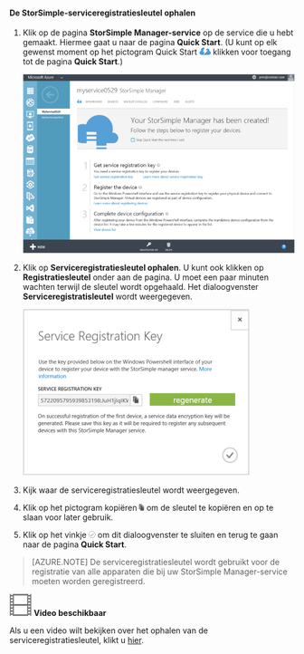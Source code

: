 <!--author=alkohli last changed: 9/17/15-->

#### De StorSimple-serviceregistratiesleutel ophalen

1. Klik op de pagina **StorSimple Manager-service** op de service die u hebt gemaakt. Hiermee gaat u naar de pagina **Quick Start**. (U kunt op elk gewenst moment op het pictogram Quick Start ![pictogram Quick Start voor StorSimple](./media/storsimple-get-service-registration-key/HCS_QuickStartIcon-include.png) klikken voor toegang tot de pagina **Quick Start**.)

     ![De pagina Quick Start voor StorSimple](./media/storsimple-get-service-registration-key/HCS_ServiceQuickStart-include.png)

2. Klik op **Serviceregistratiesleutel ophalen**. U kunt ook klikken op **Registratiesleutel** onder aan de pagina. U moet een paar minuten wachten terwijl de sleutel wordt opgehaald. Het dialoogvenster **Serviceregistratisleutel** wordt weergegeven.

     ![Het dialoogvenster Serviceregistratiesleutel](./media/storsimple-get-service-registration-key/HCS_GetServiceRegistrationKey-include.png)

3. Kijk waar de serviceregistratiesleutel wordt weergegeven.

4. Klik op het pictogram kopiëren ![Pictogram StorSimple kopiëren](./media/storsimple-get-service-registration-key/HCS_CopyIcon-include.png) om de sleutel te kopiëren en op te slaan voor later gebruik.

5. Klik op het vinkje ![Vinkje voor StorSimple](./media/storsimple-get-service-registration-key/HCS_CheckIcon-include.png) om dit dialoogvenster te sluiten en terug te gaan naar de pagina **Quick Start**.

> [AZURE.NOTE] De serviceregistratiesleutel wordt gebruikt voor de registratie van alle apparaten die bij uw StorSimple Manager-service moeten worden geregistreerd.

![Video beschikbaar](./media/storsimple-get-service-registration-key/Video_icon.png) **Video beschikbaar**

Als u een video wilt bekijken over het ophalen van de serviceregistratiesleutel, klikt u [hier](https://azure.microsoft.com/documentation/videos/get-the-service-registration-key/).


<!--HONumber=Jun16_HO2-->


